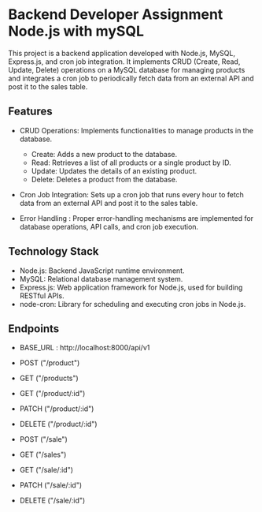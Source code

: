 # Backend Developer Assignment Node.js with mySQL

This project is a backend application developed with Node.js, MySQL, Express.js, and cron job integration. It implements CRUD (Create, Read, Update, Delete) operations on a MySQL database for managing products and integrates a cron job to periodically fetch data from an external API and post it to the sales table.

## Features

- CRUD Operations: Implements functionalities to manage products in the database.

  - Create: Adds a new product to the database.
  - Read: Retrieves a list of all products or a single product by ID.
  - Update: Updates the details of an existing product.
  - Delete: Deletes a product from the database.

- Cron Job Integration: Sets up a cron job that runs every hour to fetch data from an external API and post it to the sales table.

- Error Handling : Proper error-handling mechanisms are implemented for database operations, API calls, and cron job execution.

## Technology Stack

- Node.js: Backend JavaScript runtime environment.
- MySQL: Relational database management system.
- Express.js: Web application framework for Node.js, used for building RESTful APIs.
- node-cron: Library for scheduling and executing cron jobs in Node.js.

## Endpoints

- BASE_URL : http://localhost:8000/api/v1

- POST ("/product")
- GET ("/products")
- GET ("/product/:id")
- PATCH ("/product/:id")
- DELETE ("/product/:id")

- POST ("/sale")
- GET ("/sales")
- GET ("/sale/:id")
- PATCH ("/sale/:id")
- DELETE ("/sale/:id")
